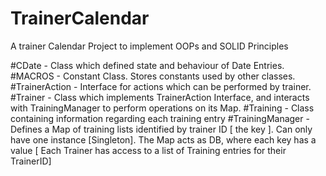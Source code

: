 # TrainerCalendar
A trainer Calendar Project to implement OOPs and SOLID Principles


#CDate - Class which defined state and behaviour of Date Entries.
#MACROS - Constant Class. Stores constants used by other classes.
#TrainerAction - Interface for actions which can be performed by trainer.
#Trainer - Class which implements TrainerAction Interface, and interacts with TrainingManager to perform operations on its Map.
#Training - Class containing information regarding each training entry
#TrainingManager -  Defines a Map of training lists identified by trainer ID [ the key ]. Can only have one instance [Singleton]. 
                    The Map acts as DB, where each key has a value [ Each Trainer has access to a list of Training entries for their TrainerID]

